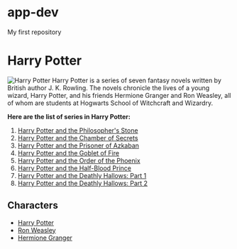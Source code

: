 # app-dev
My first repository
# Harry Potter
![Harry Potter](https://static.wikia.nocookie.net/harrypotter/images/3/36/Harry-potter-films.png/revision/latest/scale-to-width-down/1200?cb=20110722151247)
Harry Potter is a series of seven fantasy novels written by British author J. K. Rowling. The novels chronicle the lives of a young wizard, Harry Potter, and his friends Hermione Granger and Ron Weasley, all of whom are students at Hogwarts School of Witchcraft and Wizardry.

**Here are the list of series in Harry Potter:**
1. [Harry Potter and the Philosopher's Stone](https://www.youtube.com/watch?v=VyHV0BRtdxo)
2. [Harry Potter and the Chamber of Secrets](https://www.youtube.com/watch?v=1bq0qff4iF8)
3. [Harry Potter and the Prisoner of Azkaban](https://www.youtube.com/watch?v=1ZdlAg3j8nI)
4. [Harry Potter and the Goblet of Fire](https://www.youtube.com/watch?v=3EGojp4Hh6I)
5. [Harry Potter and the Order of the Phoenix](https://www.youtube.com/watch?v=y6ZW7KXaXYk)
6. [Harry Potter and the Half-Blood Prince](https://www.youtube.com/watch?v=sg81Lts5kYY)
7. [Harry Potter and the Deathly Hallows: Part 1](https://www.youtube.com/watch?v=MxqsmsA8y5k)
8. [Harry Potter and the Deathly Hallows: Part 2](https://www.youtube.com/watch?v=PUXpgitNeOU)

## Characters
- [Harry Potter](https://www.google.com/search?sa=X&sca_esv=586222824&rlz=1C1VDKB_enPH1086PH1086&biw=1536&bih=739&sxsrf=AM9HkKltQDefurN7SPuMEBhiHVFOaTZ5bw:1701246877573&q=Harry+Potter+(character)&stick=H4sIAAAAAAAAAONgFuLUz9U3MLdISytXAjONzUzMK7TknPLzs4NTizJTi0PywzPyc1ILEtNTnTMSixKTS1KLFrFKeCQWFVUqBOSXALkKGskwGc0JbIwAAKUdcFYAAAA&lei=vfdmZdSTEMysseMP9Y-jqAQ)
- [Ron Weasley](https://www.google.com/search?sa=X&sca_esv=586222824&rlz=1C1VDKB_enPH1086PH1086&biw=1536&bih=739&sxsrf=AM9HkKltQDefurN7SPuMEBhiHVFOaTZ5bw:1701246877573&q=Ron+Weasley&stick=H4sIAAAAAAAAAONgFuLUz9U3MLdISytX4gAxky2yyrXknPLzs4NTizJTi0PywzPyc1ILEtNTnTMSixKTS1KLFrFyB-XnKYSnJhbnpFZOYGMEAEx4QlNIAAAA&lei=vfdmZdSTEMysseMP9Y-jqAQ)
- [Hermione Granger](https://www.google.com/search?sa=X&sca_esv=586222824&rlz=1C1VDKB_enPH1086PH1086&biw=1536&bih=739&sxsrf=AM9HkKltQDefurN7SPuMEBhiHVFOaTZ5bw:1701246877573&q=Hermione+Granger&stick=H4sIAAAAAAAAAONgFuLUz9U3MLdISytX4gAxky2yk7XknPLzs4NTizJTi0PywzPyc1ILEtNTnTMSixKTS1KLFrEKeKQW5Wbm56UquBcl5qWnFk1gYwQAvZSM_00AAAA&lei=q_dmZdblILqNseMPzZ2T0Ao)

